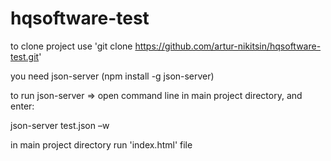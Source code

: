 # hqsoftware-test


to clone project use 'git clone https://github.com/artur-nikitsin/hqsoftware-test.git'

you need json-server
(npm install -g json-server)

to run json-server => open command line in main project directory, and enter:

json-server  test.json –w

in main project directory run 'index.html' file




